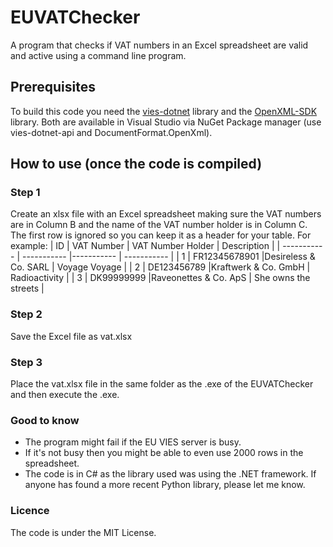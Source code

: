 # EUVATChecker
A program that checks if VAT numbers in an Excel spreadsheet are valid and active using a command line program. 

## Prerequisites 
To build this code you need the [vies-dotnet](https://github.com/zapadi/vies-dotnet/tree/master) library and the [OpenXML-SDK](https://github.com/dotnet/Open-XML-SDK) library.
Both are available in Visual Studio via NuGet Package manager (use vies-dotnet-api and DocumentFormat.OpenXml).

## How to use (once the code is compiled)
### Step 1
Create an xlsx file with an Excel spreadsheet making sure the VAT numbers are in Column B and the name of the VAT number holder is in Column C. The first row is ignored so you can keep it as a header for your table. For example:
| ID      | VAT Number | VAT Number Holder     | Description |
| ----------- | ----------- |----------- | ----------- |
| 1   | FR12345678901       |Desireless & Co. SARL  | Voyage Voyage       |
| 2   | DE123456789         |Kraftwerk & Co. GmbH | Radioactivity        |
| 3   | DK99999999          |Raveonettes & Co. ApS | She owns the streets |

### Step 2
Save the Excel file as vat.xlsx

### Step 3
Place the vat.xlsx file in the same folder as the .exe of the EUVATChecker and then execute the .exe.

### Good to know
* The program might fail if the EU VIES server is busy.
* If it's not busy then you might be able to even use 2000 rows in the spreadsheet.
* The code is in C# as the library used was using the .NET framework. If anyone has found a more recent Python library, please let me know.

### Licence
The code is under the MIT License.
